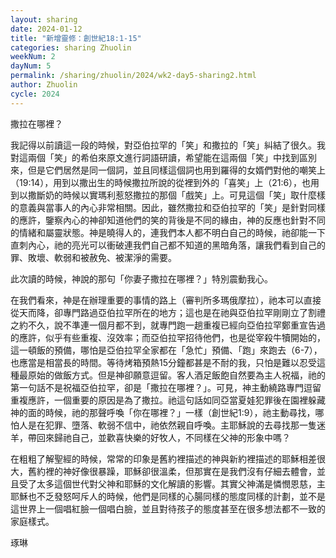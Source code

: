 ```yaml
---
layout: sharing
date: 2024-01-12
title: "新增靈修：創世紀18:1-15"
categories: sharing Zhuolin
weekNum: 2
dayNum: 5
permalink: /sharing/zhuolin/2024/wk2-day5-sharing2.html
author: Zhuolin
cycle: 2024
---
```


撒拉在哪裡？

我記得以前讀這一段的時候，對亞伯拉罕的「笑」和撒拉的「笑」糾結了很久。我對這兩個「笑」的希伯來原文進行詞語研讀，希望能在這兩個「笑」中找到區別來，但是它們居然是同一個詞，並且同樣這個詞也用到羅得的女婿們對他的嘲笑上（19:14），用到以撒出生的時候撒拉所說的從裡到外的「喜笑」上（21:6），也用到以撒斷奶的時候以實瑪利惹怒撒拉的那個「戲笑」上。可見這個「笑」取什麼樣的意義與當事人的內心非常相關。因此，雖然撒拉和亞伯拉罕的「笑」是針對同樣的應許，鑒察內心的神卻知道他們的笑的背後是不同的緣由，神的反應也針對不同的情緒和屬靈狀態。神是曉得人的，連我們本人都不明白自己的時候，祂卻能一下直刺內心，祂的亮光可以衝破連我們自己都不知道的黑暗角落，讓我們看到自己的罪、敗壞、軟弱和被赦免、被潔淨的需要。

此次讀的時候，神說的那句「你妻子撒拉在哪裡？」特別震動我心。

在我們看來，神是在辦理重要的事情的路上（審判所多瑪俄摩拉），祂本可以直接從天而降，卻專門路過亞伯拉罕所在的地方；這也是在祂與亞伯拉罕剛剛立了割禮之約不久，說不準連一個月都不到，就專門跑一趟重複已經向亞伯拉罕鄭重宣告過的應許，似乎有些重複、沒效率；而亞伯拉罕招待他們，也是從宰殺牛犢開始的，這一頓飯的預備，哪怕是亞伯拉罕全家都在「急忙」預備、「跑」來跑去（6-7），也應當是相當長的時間。等待烤箱預熱15分鐘都甚是不耐的我，只怕是難以忍受這種最原始的做飯方式。但是神卻願意逗留。客人酒足飯飽自然要為主人祝福，祂的第一句話不是祝福亞伯拉罕，卻是「撒拉在哪裡？」。可見，神主動繞路專門逗留重複應許，一個重要的原因是為了撒拉。祂這句話如同亞當夏娃犯罪後在園裡躲藏神的面的時候，祂的那聲呼喚「你在哪裡？」一樣（創世紀1:9），祂主動尋找，哪怕人是在犯罪、墮落、軟弱不信中，祂依然親自呼喚。主耶穌說的去尋找那一隻迷羊，帶回來歸祂自己，並歡喜快樂的好牧人，不同樣在父神的形象中嗎？

在粗粗了解聖經的時候，常常的印象是舊約裡描述的神與新約裡描述的耶穌相差很大，舊約裡的神好像很暴躁，耶穌卻很溫柔，但那實在是我們沒有仔細去體會，並且受了太多這個世代對父神和耶穌的文化解讀的影響。其實父神滿是憐憫恩慈，主耶穌也不乏發怒呵斥人的時候，他們是同樣的心腸同樣的態度同樣的計劃，並不是這世界上一個唱紅臉一個唱白臉，並且對待孩子的態度甚至在很多想法都不一致的家庭樣式。

琢琳
